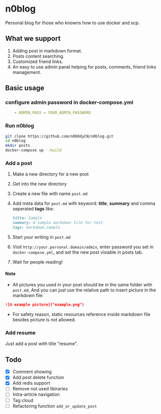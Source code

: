 # n0blog

Personal blog for those who knowns how to use docker and scp.

## What we support

1. Adding post in markdown format.
2. Posts content searching.
3. Customized friend links.
4. An easy to use admin panel helping for posts, comments, friend links management.

## Basic usage

### configure admin password in docker-compose.yml

``` yaml
    - ADMIN_PASS = YOUR_ADMIN_PASSWORD
```

### Run n0blog

``` bash
git clone https://github.com/n0b0dyCN/n0blog.git
cd n0blog
mkdir posts
docker-compose up --build
```

### Add a post

1. Make a new directory for a new post
2. Get into the new directory
3. Create a new file with name `post.md`
4. Add meta data for `post.md` with keyword: **title**, **summary** and comma seperated **tags** like:

    ``` markdown
    title: Sample
    summary: A sample markdown file for test.
    tags: markdown,sample
    ```

5. Start your writing in `post.md`
6. Visit `http://your.personal.domain/admin`, enter password you set in `docker-compose.yml`, and set the new post visiable in posts tab.
7. Wait for people reading!

#### Note

* All pictures you used in your post should be in the same folder with `post.md`, And you can just use the relative path to insert picture in the markdown file:

``` markdown
![A example picture]("example.png")
```

* For safety reason, static resources reference inside markdown file besides picture is not allowed.

### Add resume

Just add a post with title "resume".

## Todo

* [x] Comment showing
* [x] Add post delete function
* [x] Add redis support
* [ ] Remove not used libiraries
* [ ] Intra-article navigation
* [ ] Tag cloud
* [ ] Refactoring function `add_or_update_post`